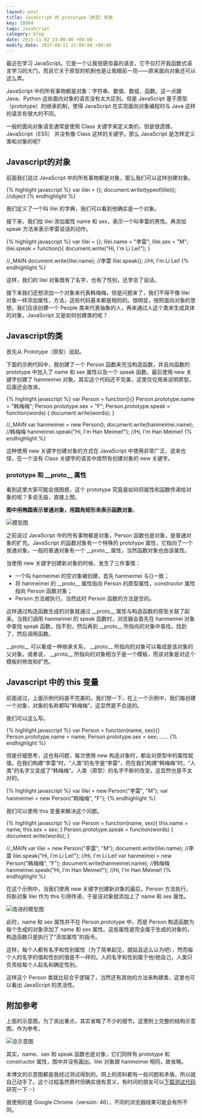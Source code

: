 ```yaml
---
layout: post
title: JavaScript 的 prototype（原型）和类
key: 10004
tags: JavaScript
category: blog
date: 2015-11-02 23:00:00 +08:00
modify_date: 2017-09-11 21:00:00 +08:00
---
```


最近在学习 JavaScript。它是一个让我倍感惊喜的语言，它不仅打开我函数式语言学习的大门，而且它关于原型的机制也是让我眼前一亮——原来面向对象还可以这么弄。

<!--more-->

JavaScript 中的所有事物都是对象：字符串、数值、数组、函数。这一点跟 Java、Python 这些面向对象的语言没有太大区别。但是 JavaScript 基于原型（prototype）的继承机制，使得 JavaScript 在实现面向对象编程时与 Java 这样的语言有很大的不同。

一般的面向对象语言通常是使用 Class 关键字来定义类的，但是很遗憾，JavaScript（ES5） 并没有像 Class 这样的关键字。那么 JavaScript 是怎样定义类和对象的呢?

## Javascript的对象

前面我们说过 JavaScript 中的所有事物都是对象，那么我们可以这样创建对象。

{% highlight javascript %}
var lilei = {};
document.write(typeof(lilei));    //object
{% endhighlight %}

我们定义了一个叫 lilei 的字典，我们可以看到他确实是一个对象。

接下来，我们给 lilei 添加属性 name 和 sex，表示一个叫李雷的男性。再添加 speak 方法来表示李雷说话的动作。

{% highlight javascript %}
var lilei = {};
lilei.name = "李雷";
lilei.sex = "M";
lilei.speak = function(){ document.write("Hi, I'm Li Lei!"); }

//_MAIN
document.write(lilei.name); //李雷
lilei.speak(); //Hi, I'm Li Lei!
{% endhighlight %}

这样，我们的 lilei 对象既有了名字，也有了性别，还学会了说话。

接下来我们还想添加一个对象来代表韩梅梅，但是问题来了，我们不得不像 lilei 对象一样添加属性，方法，这些代码基本都是相同的。很明显，按照面向对象的思想，我们应该创建一个 People 类来代表抽象的人，再来通过人这个类来生成具体的对象，JavaScript 又是如何创建类的呢？

## Javascript的类

首先从 Prototype（原型）说起。

下面的示例代码中，我创建了一个 Person 函数来充当构造函数，并且向函数的 prototype 中加入了 name 和 sex 属性以及一个 speak 函数。最后使用 new 关键字创建了 hanmeimei 对象。其实这个代码还不完美，这里仅仅用来说明原型，后面还会改进。

{% highlight javascript %}
var Person = function(){}
Person.prototype.name = "韩梅梅";
Person.prototype.sex = "F";
Person.prototype.speak = function(words) { document.write(words); }

//_MAIN
var hanmeimei = new Person();
document.write(hanmeimei.name); //韩梅梅
hanmeimei.speak("Hi, I'm Han Meimei!"); //Hi, I'm Han Meimei!
{% endhighlight %}

这种使用 new 关键字创建对象的方式在 JavaScript 中使用非常广泛，说来也怪，在一个没有 Class 关键字的语言中居然有创建对象的 new 关键字。

### prototype 和 \_\_proto\_\_ 属性

看到这里大家可能会很困惑，这个 prototype 究竟是如何将属性和函数传递给对象的呢？多说无益，直接上图。

**图中用椭圆表示普通对象，用圆角矩形来表示函数对象**。

![模型图](https://ww2.sinaimg.cn/large/73bd9e13jw1expb5r0bn4j20eo0bedg9.jpg)

之前说过 JavaScript 中的所有事物都是对象，Person 函数也是对象，是普通对象的扩充。JavaScript 的函数对象有一个特殊的 prototype 属性，它指向了一个普通对象。一般的普通对象有一个 \_\_proto\_\_ 属性，当然函数对象也由该属性。

当使用 new 关键字创建新对象的时候，发生了三件事情：

- 一个叫 hanmeimei 的空对象被创建，首先 hanmeimei 与{}一致；
- 将 hanmeimei 的 \_\_proto\_\_ 属性指向 Person 的原型属性，constructor 属性指向 Person 函数对象；
- Person 方法被执行。当然此时 Person 函数的方法是空的。

这样通过构造函数生成的对象就通过 \_\_proto\_\_ 属性与构造函数的原型关联了起来。当我们调用 hanmeimei 的 speak 函数时，浏览器会首先在 hanmeimei 对象中查找 speak 函数，找不到，然后再到 \_\_proto\_\_ 所指向的对象中查找，找到了，然后调用函数。

 \_\_proto\_\_ 可以看成一种继承关系， \_\_proto\_\_ 所指向的对象可以看成是该对象的父对象。或者说， \_\_proto\_\_ 所指向的对象相当于是一个模板，而该对象是对这个模板的修改和扩充。

## Javascript 中的 this 变量

前面说过，上面示例代码是不完美的。我们想一下，在上一个示例中，我们每创建一个对象，对象的名称都叫“韩梅梅”，这显然是不合适的。

我们可以这么写。

{% highlight javascript %}
var Person = function(name, sex){}
Person.prototype.name = name;
Person.prototype.sex = sex;
……
{% endhighlight %}

但是仔细思考，这也有问题，每次使用 new 构造对象时，都会对原型中的属性赋值。在我们构建“李雷”时，“人类”的名字是“李雷”，而在我们构建“韩梅梅”时，“人类”的名字又变成了“韩梅梅”。人类（原型）的名字不断的改变，这显然也是不太对的。

{% highlight javascript %}
var lilei = new Person("李雷", "M");
var hanmeimei = new Person("韩梅梅", "F");
{% endhighlight %}

我们可以使用 this 变量来解决这个问题。

{% highlight javascript %}
var Person = function(name, sex){
    this.name = name;
    this.sex = sex;
}
Person.prototype.speak = function(words) { document.write(words); }

//_MAIN
var lilei = new Person("李雷", "M");
document.write(lilei.name); //李雷
lilei.speak("Hi, I'm Li Lei!"); //Hi, I'm Li Lei!
var hanmeimei = new Person("韩梅梅", "F");
document.write(hanmeimei.name); //韩梅梅
hanmeimei.speak("Hi, I'm Han Meimei!"); //Hi, I'm Han Meimei!
{% endhighlight %}


在这个示例中，当我们使用 new 关键字创建新对象的最后，Person 方法执行，将新对象 lilei 作为 this 引用传递，于是该对象就添加上了 name 和 sex 属性。

![改进的模型图](https://ww2.sinaimg.cn/large/73bd9e13jw1expb5qrg0ej20df0c7t95.jpg)

此时，name 和 sex 属性并不在 Person.prototype 中，而是 Person 构造函数为每个生成的对象添加了 name 和 sex 属性。这些属性是完全属于生成的对象的，构造函数只是执行了“添加属性”的指令。

这样，每个人都有名字和性别属性（为了简单起见，就姑且这么认为吧），然而每个人的名字的值和性别的值是不一样的。人的名字和性别属于他/她自己，人类只负责给每个人起名和确定性别。

这样这个 Person 类就比较合乎逻辑了，当然还有其他的方法来构建类，这里也可以看出 JavaScript 的灵活性。

## 附加参考

上面的示意图，为了突出重点，其实省略了不少的细节。这里附上完整的结构示意图，作为参考。

![总示意图](https://ww1.sinaimg.cn/large/73bd9e13jw1expb5rhnvgj20j00n93zx.jpg)

其实，name、sex 和 speak 函数也是对象，它们同样有 prototype 和 constructor 属性，图中并没有画出。lilei 对象跟 hanmeimei 相同，故省略。

本博文的示意图都是我经过测试得到的，网上的资料都有一些问题和矛盾，所以就自己动手了。这个过程虽然费时但确实很有意义，有时间的朋友可以[下载测试代码](https://github.com/kitian616/practice_workspace/blob/master/javascript/js/proto_test.js)研究一下 :-)

我使用的是 Google Chrome（version: 46），不同的浏览器结果可能会有所不同。